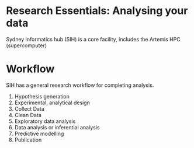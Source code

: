 # Research Essentials: Analysing your data

Sydney informatics hub (SIH) is a core facility, includes the Artemis HPC (supercomputer)

# Workflow

 SIH has a general research workflow for completing analysis.

1. Hypothesis generation
2. Experimental, analytical design
3. Collect Data
4. Clean Data
5. Exploratory data analysis
6. Data analysis or inferential analysis
7. Predictive modelling
8. Publication
